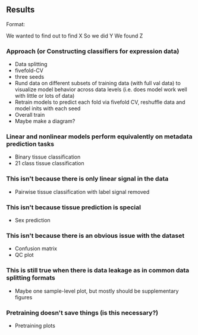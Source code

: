 ## Results

Format:

We wanted to find out to find X
So we did Y
We found Z

### Approach (or Constructing classifiers for expression data)
- Data splitting
- fivefold-CV
- three seeds
- Rund data on different subsets of training data (with full val data) to visualize model behavior across data levels (i.e. does model work well with little or lots of data)
- Retrain models to predict each fold via fivefold CV, reshuffle data and model inits with each seed
- Overall train 
- Maybe make a diagram?

### Linear and nonlinear models perform equivalently on metadata prediction tasks

- Binary tissue classification
- 21 class tissue classification

### This isn't because there is only linear signal in the data

- Pairwise tissue classification with label signal removed

### This isn't because tissue prediction is special

- Sex prediction

### This isn't because there is an obvious issue with the dataset

- Confusion matrix
- QC plot

### This is still true when there is data leakage as in common data splitting formats

- Maybe one sample-level plot, but mostly should be supplementary figures

### Pretraining doesn't save things (is this necessary?)

- Pretraining plots
